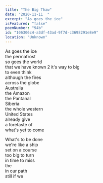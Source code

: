 ```yaml
---
title: "The Big Thaw"
date: "2020-11-11  "
excerpt: "As goes the ice"
isFeatured: "false"
poemNumber: "94b"
id: "106306c4-a3df-43ad-9f7d-c3698291e8e9"
location: "Unknown"
---
```


As goes the ice  
the permafrost  
so goes the world  
that we have known 2
it's way to big  
to even think  
although the fires  
across the globe  
Australia  
the Amazon  
the Pantanal  
Siberia  
the whole western  
United States  
already give  
a foretaste of  
what's yet to come

What's to be done  
we're like a ship  
set on a course  
too big to turn  
in time to miss  
the  
in our path  
still if we
